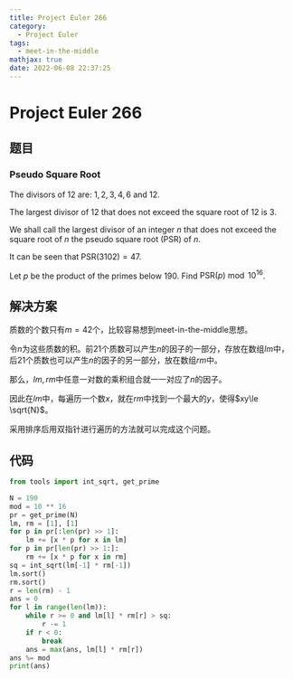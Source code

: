```yaml
---
title: Project Euler 266
category:
  - Project Euler
tags:
  - meet-in-the-middle
mathjax: true
date: 2022-06-08 22:37:25
---
```


<escape><!-- more --></escape>

# Project Euler 266

## 题目

### Pseudo Square Root

The divisors of $12$ are: $1,2,3,4,6$ and $12$.

The largest divisor of $12$ that does not exceed the square root of $12$ is $3$.

We shall call the largest divisor of an integer $n$ that does not exceed the square root of $n$ the pseudo square root ($\text{PSR}$) of $n$.

It can be seen that $\text{PSR}(3102)=47$.

Let $p$ be the product of the primes below $190$. Find $\text{PSR}(p) \bmod 10^{16}$.

## 解决方案

质数的个数只有$m=42$个，比较容易想到meet-in-the-middle思想。

令$n$为这些质数的积。前$21$个质数可以产生$n$的因子的一部分，存放在数组$lm$中，后$21$个质数也可以产生$n$的因子的另一部分，放在数组$rm$中。

那么，$lm,rm$中任意一对数的乘积组合就一一对应了$n$的因子。

因此在$lm$中，每遍历一个数$x$，就在$rm$中找到一个最大的$y$，使得$xy\le \sqrt{N}$。

采用排序后用双指针进行遍历的方法就可以完成这个问题。

## 代码

```py
from tools import int_sqrt, get_prime

N = 190
mod = 10 ** 16
pr = get_prime(N)
lm, rm = [1], [1]
for p in pr[:len(pr) >> 1]:
    lm += [x * p for x in lm]
for p in pr[len(pr) >> 1:]:
    rm += [x * p for x in rm]
sq = int_sqrt(lm[-1] * rm[-1])
lm.sort()
rm.sort()
r = len(rm) - 1
ans = 0
for l in range(len(lm)):
    while r >= 0 and lm[l] * rm[r] > sq:
        r -= 1
    if r < 0:
        break
    ans = max(ans, lm[l] * rm[r])
ans %= mod
print(ans)

```
